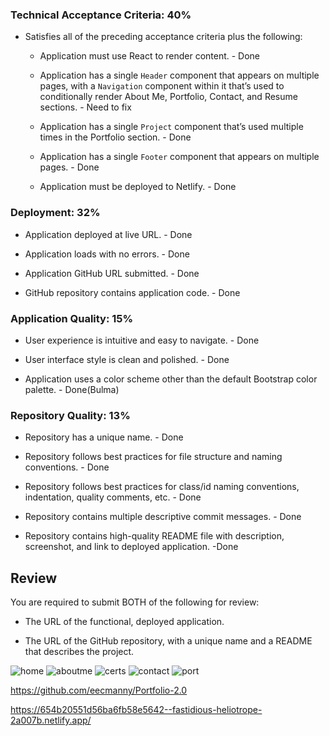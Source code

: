 ### Technical Acceptance Criteria: 40%

* Satisfies all of the preceding acceptance criteria plus the following:

  * Application must use React to render content. - Done

  * Application has a single `Header` component that appears on multiple pages, with a `Navigation` component within it that’s used to conditionally render About Me, Portfolio, Contact, and Resume sections. - Need to fix

  * Application has a single `Project` component that’s used multiple times in the Portfolio section. - Done

  * Application has a single `Footer` component that appears on multiple pages. - Done

  * Application must be deployed to Netlify. - Done 

### Deployment: 32%

* Application deployed at live URL. - Done

* Application loads with no errors. - Done

* Application GitHub URL submitted. - Done

* GitHub repository contains application code. - Done

### Application Quality: 15%

* User experience is intuitive and easy to navigate. - Done

* User interface style is clean and polished. - Done

* Application uses a color scheme other than the default Bootstrap color palette. - Done(Bulma)

### Repository Quality: 13%

* Repository has a unique name. - Done

* Repository follows best practices for file structure and naming conventions. - Done

* Repository follows best practices for class/id naming conventions, indentation, quality comments, etc. - Done

* Repository contains multiple descriptive commit messages. - Done

* Repository contains high-quality README file with description, screenshot, and link to deployed application. -Done

## Review

You are required to submit BOTH of the following for review:

* The URL of the functional, deployed application.

* The URL of the GitHub repository, with a unique name and a README that describes the project.


![home](https://github.com/eecmanny/Portfolio-2.0/assets/130661353/9d25f9de-5a98-4dd3-9c10-dc52fa31c762)
![aboutme](https://github.com/eecmanny/Portfolio-2.0/assets/130661353/49a89140-282e-4dfc-a410-519d2cc1f45c)
![certs](https://github.com/eecmanny/Portfolio-2.0/assets/130661353/4b52d9e6-793c-4770-a565-168a1ef20816)
![contact](https://github.com/eecmanny/Portfolio-2.0/assets/130661353/aead6f1f-b949-49cf-b25f-304b4a10df19)
![port](https://github.com/eecmanny/Portfolio-2.0/assets/130661353/5d6115ea-5a95-427f-9693-0db25bb4a64d)


https://github.com/eecmanny/Portfolio-2.0

https://654b20551d56ba6fb58e5642--fastidious-heliotrope-2a007b.netlify.app/
